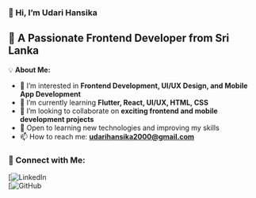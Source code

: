 ### 👋 Hi, I’m Udari Hansika  
## 🚀 A Passionate Frontend Developer from Sri Lanka  

💡 **About Me:**  
- 👀 I’m interested in **Frontend Development, UI/UX Design, and Mobile App Development**  
- 🌱 I’m currently learning **Flutter, React, UI/UX, HTML, CSS**  
- 💼 I’m looking to collaborate on **exciting frontend and mobile development projects**  
- 🎯 Open to learning new technologies and improving my skills  
- 📫 How to reach me: **udarihansika2000@gmail.com**  

### 📌 Connect with Me:  
[![LinkedIn](in/udari-hansika-713baa2ba)  
[![GitHub](https://github.com/Hansika114)  


<!---
Hansika114/Hansika114 is a ✨ special ✨ repository because its `README.md` (this file) appears on your GitHub profile.
You can click the Preview link to take a look at your changes.
--->
